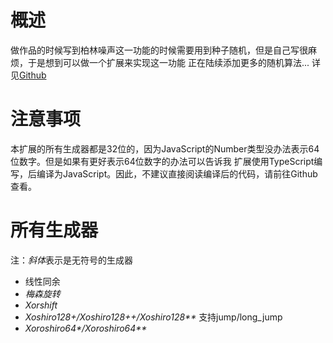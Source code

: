 # 概述

做作品的时候写到柏林噪声这一功能的时候需要用到种子随机，但是自己写很麻烦，于是想到可以做一个扩展来实现这一功能
正在陆续添加更多的随机算法...
详见[Github](https://github.com/prbegd/stlsScratchExt)

# 注意事项
本扩展的所有生成器都是32位的，因为JavaScript的Number类型没办法表示64位数字。但是如果有更好表示64位数字的办法可以告诉我
扩展使用TypeScript编写，后编译为JavaScript。因此，不建议直接阅读编译后的代码，请前往Github查看。

# 所有生成器
注：*斜体*表示是无符号的生成器

- 线性同余
- *梅森旋转*
- *Xorshift*
- *Xoshiro128+/Xoshiro128++/Xoshiro128\*\**  支持jump/long_jump
- *Xoroshiro64\*/Xoroshiro64\*\**
